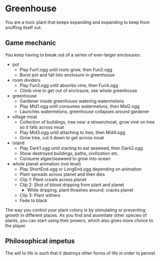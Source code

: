 # Greenhouse

You are a toxic plant that keeps expanding and expanding to keep from snuffing
itself out.

## Game mechanic

You keep having to break out of a series of ever-larger enclosures:
- pot
  - Play Fun1.ogg until roots grow, then Fun2.ogg
  - Burst pot and fall into enclosure in greenhouse
- room dividers
  - Play Fun3.ogg until absorbs vine, then Fun4.ogg
  - Climb vine to get out of enclosure, see whole greenhouse
- greenhouse
  - Gardener inside greenhouse watering watermelons
  - Play Mid1.ogg until consumes watermelons, then Mid2.ogg
  - Launches watermelons, greenhouse collapses around gardener
- village moat
  - Collection of buildings, tree near a stream/moat, grow vine on tree so it falls across moat
  - Play Mid3.ogg until attaching to tree, then Mid4.ogg
  - Grow tree, cut it down to get across moat
- island
  - Play Dark1.ogg until starting to eat seaweed, then Dark2.ogg
  - Show destroyed buildings, paths, civilization etc.
  - Consume algae/seaweed to grow into ocean
- whole planet animation (not level)
  - Play ShortEnd.ogg or LongEnd.ogg depending on animation
  - Plant spreads across planet and then dies
  - Clip 1: Plant crawls across planet
  - Clip 2: Shot of blood dripping from plant and planet
    - While dripping, plant thrashes around, cracks planet
  - Clip 3: Plant withers
  - Fade to black

The way you control your plant colony is by stimulating or preventing growth in
different places. As you find and assimilate other species of plants, you can
start using their powers, which also gives more choice to the player.

## Philosophical impetus

The will to life is such that it destroys other forms of life in order to
persist
